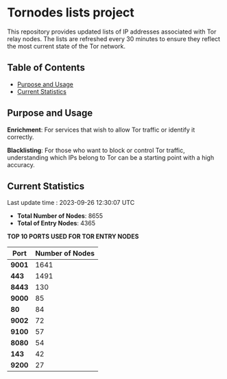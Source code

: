 # Tornodes lists project

This repository provides updated lists of IP addresses associated with Tor relay nodes. The lists are refreshed every 30 minutes to ensure they reflect the most current state of the Tor network.

## Table of Contents

- [Purpose and Usage](#purpose-and-usage)
- [Current Statistics](#current-statistics)


## Purpose and Usage

**Enrichment**: For services that wish to allow Tor traffic or identify it correctly.

**Blacklisting**: For those who want to block or control Tor traffic, understanding which IPs belong to Tor can be a starting point with a high accuracy.

## Current Statistics

Last update time : 2023-09-26 12:30:07 UTC

- **Total Number of Nodes**: 8655
- **Total of Entry Nodes**: 4365

**TOP 10 PORTS USED FOR TOR ENTRY NODES**

| **Port** | **Number of Nodes** |
|------|-----------------|
| **9001**   | 1641  |
| **443**   | 1491  |
| **8443**   | 130  |
| **9000**   | 85  |
| **80**   | 84  |
| **9002**   | 72  |
| **9100**   | 57  |
| **8080**   | 54  |
| **143**   | 42  |
| **9200**   | 27  |

